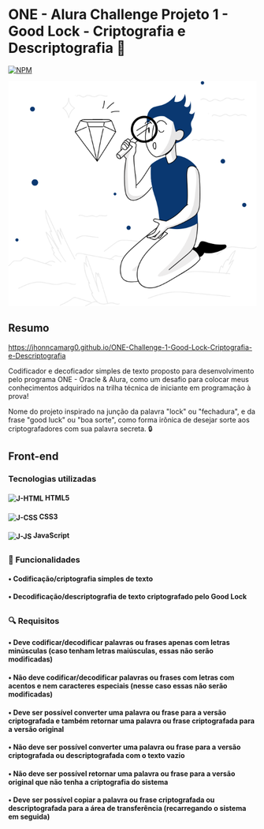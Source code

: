 # ONE - Alura Challenge Projeto 1 - Good Lock - Criptografia e Descriptografia 📘
[![NPM](https://img.shields.io/npm/l/react)](https://github.com/jhonncamarg0/ONE-Challenge-1-Good-Lock-Criptografia-e-Descriptografia/blob/main/LICENSE)

![NPM](https://github.com/jhonncamarg0/ONE-Challenge-1-Good-Lock-Criptografia-e-Descriptografia/blob/main/assets/background_image.svg)

## Resumo

https://jhonncamarg0.github.io/ONE-Challenge-1-Good-Lock-Criptografia-e-Descriptografia

Codificador e decoficador simples de texto proposto para desenvolvimento pelo programa ONE - Oracle & Alura, como um desafio para colocar meus conhecimentos adquiridos na trilha técnica de iniciante em programação à prova!

Nome do projeto inspirado na junção da palavra "lock" ou "fechadura", e da frase "good luck" ou "boa sorte", como forma irônica de desejar sorte aos criptografadores com sua palavra secreta. 🔒

## Front-end

### Tecnologias utilizadas

#### <img align="center" alt="J-HTML" height="30" width="40" src="https://cdn.jsdelivr.net/gh/devicons/devicon/icons/html5/html5-original.svg"> HTML5
#### <img align="center" alt="J-CSS" height="30" width="40" src="https://cdn.jsdelivr.net/gh/devicons/devicon/icons/css3/css3-original.svg"> CSS3
#### <img align="center" alt="J-JS" height="30" width="40" src="https://cdn.jsdelivr.net/gh/devicons/devicon/icons/javascript/javascript-original.svg"> JavaScript

##

### 🎯 Funcionalidades

#### • Codificação/criptografia simples de texto
#### • Decodificação/descriptografia de texto criptografado pelo Good Lock

##

### 🔍 Requisitos

#### • Deve codificar/decodificar palavras ou frases apenas com letras minúsculas (caso tenham letras maiúsculas, essas não serão modificadas)
#### • Não deve codificar/decodificar palavras ou frases com letras com acentos e nem caracteres especiais (nesse caso essas não serão modificadas)
#### • Deve ser possível converter uma palavra ou frase para a versão criptografada e também retornar uma palavra ou frase criptografada para a versão original
#### • Não deve ser possível converter uma palavra ou frase para a versão criptografada ou descriptografada com o texto vazio
#### • Não deve ser possível retornar uma palavra ou frase para a versão original que não tenha a criptografia do sistema
#### • Deve ser possível copiar a palavra ou frase criptografada ou descriptografada para a área de transferência (recarregando o sistema em seguida)
